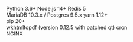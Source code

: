   Python 3.6+
  Node.js 14+
  Redis 5       
  MariaDB 10.3.x / Postgres 9.5.x 
  yarn 1.12+   
  pip 20+      
  wkhtmltopdf (version 0.12.5 with patched qt) 
  cron            
  NGINX 

  
